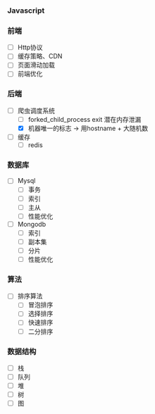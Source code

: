 ### Javascript

### 前端

- [ ] Http协议
- [ ] 缓存策略、CDN
- [ ] 页面滑动加载
- [ ] 前端优化

### 后端

- [ ] 爬虫调度系统
  - [ ] forked_child_process exit 潜在内存泄漏
  - [x] 机器唯一的标志 -> 用hostname + 大随机数
- [ ] 缓存
  - [ ] redis

### 数据库

- [ ] Mysql
  - [ ] 事务
  - [ ] 索引
  - [ ] 主从
  - [ ] 性能优化
- [ ] Mongodb
  - [ ] 索引
  - [ ] 副本集
  - [ ] 分片
  - [ ] 性能优化

### 算法

- [ ] 排序算法
  - [ ] 冒泡排序
  - [ ] 选择排序
  - [ ] 快速排序
  - [ ] 二分排序

### 数据结构

- [ ] 栈
- [ ] 队列
- [ ] 堆
- [ ] 树
- [ ] 图
